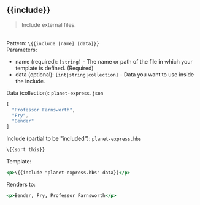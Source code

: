 ## \{{include}}

> Include external files.

<br>Pattern: `\{{include [name] [data]}}`
<br>Parameters:

* name (required): `[string]` - The name or path of the file in which your template is defined. (Required)
* data (optional): `[int|string|collection]` - Data you want to use inside the include.

Data (collection): `planet-express.json`

```js
[
  "Professor Farnsworth",
  "Fry",
  "Bender"
]
```

Include (partial to be "included"): `planet-express.hbs`

```handlebars
\{{sort this}}
```

Template:

```handlebars
<p>\{{include "planet-express.hbs" data}}</p>
```

Renders to:

```handlebars
<p>Bender, Fry, Professor Farnsworth</p>
```